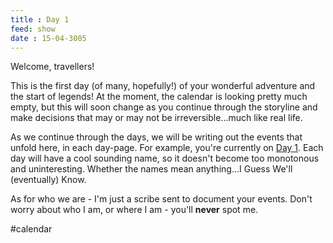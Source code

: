 ```yaml
---
title : Day 1
feed: show
date : 15-04-3005
---
```


Welcome, travellers! 

This is the first day (of many, hopefully!) of your wonderful adventure and the start of legends! At the moment, the calendar is looking pretty much empty, but this will soon change as you continue through the storyline and make decisions that may or may not be irreversible...much like real life. 

As we continue through the days, we will be writing out the events that unfold here, in each day-page. For example, you're currently on [Day 1](Day%201.md). Each day will have a cool sounding name, so it doesn't become too monotonous and uninteresting. Whether the names mean anything...I Guess We'll (eventually) Know.

As for who we are - I'm just a scribe sent to document your events. Don't worry about who I am, or where I am - you'll **never** spot me. 

#calendar 
